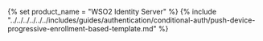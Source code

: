 {% set product_name = "WSO2 Identity Server" %}
{% include "../../../../../../includes/guides/authentication/conditional-auth/push-device-progressive-enrollment-based-template.md" %}